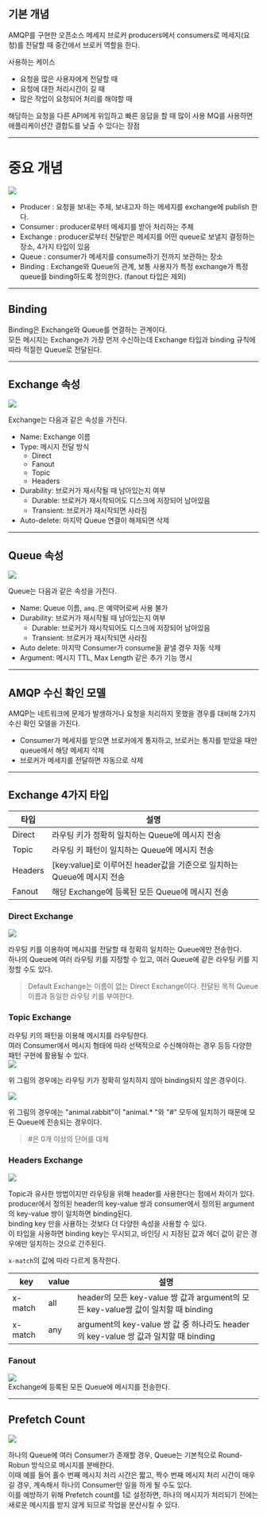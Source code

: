 ## 기본 개념

AMQP를 구현한 오픈소스 메세지 브로커
producers에서 consumers로 메세지(요청)를 전달할 때 중간에서 브로커 역할을 한다.

사용하는 케이스
- 요청을 많은 사용자에게 전달할 때
- 요청에 대한 처리시간이 길 때
- 많은 작업이 요청되어 처리를 해야할 때

해당하는 요청을 다른 API에게 위임하고 빠른 응답을 할 때 많이 사용
MQ를 사용하면 애플리케이션간 결합도를 낮출 수 있다는 장점

---

# 중요 개념

![](https://velog.velcdn.com/images/sdb016/post/5763f81e-b710-4a55-9a3e-d7ea16932595/image.png)

- Producer : 요청을 보내는 주체, 보내고자 하는 메세지를 exchange에 publish 한다.
- Consumer : producer로부터 메세지를 받아 처리하는 주체
- Exchange : producer로부터 전달받은 메세지를 어떤 queue로 보낼지 결정하는 장소, 4가지 타입이 있음
- Queue : consumer가 메세지를 consume하기 전까지 보관하는 장소
- Binding : Exchange와 Queue의 관계, 보통 사용자가 특정 exchange가 특정 queue를 binding하도록 정의한다. (fanout 타입은 제외)
- - -
## Binding

Binding은 Exchange와 Queue를 연결하는 관계이다.  
모든 메시지는 Exchange가 가장 먼저 수신하는데 Exchange 타입과 binding 규칙에 따라 적절한 Queue로 전달된다.
- - -
## Exchange 속성

![](https://velog.velcdn.com/images/sdb016/post/712b2677-0fe5-4fbb-a493-811c659ca0be/image.png)

Exchange는 다음과 같은 속성을 가진다.

- Name: Exchange 이름
- Type: 메시지 전달 방식
    - Direct
    - Fanout
    - Topic
    - Headers
- Durability: 브로커가 재시작될 때 남아있는지 여부
    - Durable: 브로커가 재시작되어도 디스크에 저장되어 남아있음
    - Transient: 브로커가 재시작되면 사라짐
- Auto-delete: 마지막 Queue 연결이 해제되면 삭제

- - -

## Queue 속성

![](https://velog.velcdn.com/images/sdb016/post/34a6ba30-d5fc-4599-a5a8-1ec267118afa/image.png)

Queue는 다음과 같은 속성을 가진다.

- Name: Queue 이름, `amq.`은 예약어로써 사용 불가
- Durability: 브로커가 재시작될 때 남아있는지 여부
    - Durable: 브로커가 재시작되어도 디스크에 저장되어 남아있음
    - Transient: 브로커가 재시작되면 사라짐
- Auto delete: 마지막 Consumer가 consume을 끝낼 경우 자동 삭제
- Argument: 메시지 TTL, Max Length 같은 추가 기능 명시

---

## AMQP 수신 확인 모델

AMQP는 네트워크에 문제가 발생하거나 요청을 처리하지 못했을 경우를 대비해 2가지 수신 확인 모델을 가진다.

- Consumer가 메세지를 받으면 브로커에게 통지하고, 브로커는 통지를 받았을 때만 queue에서 해당 메세지 삭제
- 브로커가 메세지를 전달하면 자동으로 삭제

---

## Exchange 4가지 타입


|타입|설명|
|---|---|
|Direct|라우팅 키가 정확히 일치하는 Queue에 메시지 전송|
|Topic|라우팅 키 패턴이 일치하는 Queue에 메시지 전송|
|Headers|[key:value]로 이루어진 header값을 기준으로 일치하는 Queue에 메시지 전송|
|Fanout|해당 Exchange에 등록된 모든 Queue에 메시지 전송|

### Direct Exchange

![](https://velog.velcdn.com/images/sdb016/post/f6438389-fb7e-4475-9538-9804fc334ab5/image.png)

라우팅 키를 이용하여 메시지를 전달할 때 정확히 일치하는 Queue에만 전송한다.  
하나의 Queue에 여러 라우팅 키를 지정할 수 있고, 여러 Queue에 같은 라우팅 키를 지정할 수도 있다.

> Default Exchange는 이름이 없는 Direct Exchange이다. 전달된 목적 Queue 이름과 동일한 라우팅 키를 부여한다.

### Topic Exchange

라우팅 키의 패턴을 이용해 메시지를 라우팅한다.  
여러 Consumer에서 메시지 형태에 따라 선택적으로 수신해야하는 경우 등등 다양한 패턴 구현에 활용될 수 있다.  
![](https://velog.velcdn.com/images/sdb016/post/68553509-3a88-4a18-b173-8f0a195eaf26/image.png)

위 그림의 경우에는 라우팅 키가 정확히 일치하지 않아 binding되지 않은 경우이다.

![](https://velog.velcdn.com/images/sdb016/post/31fbf607-befb-44da-b986-871be08d5f4d/image.png)

위 그림의 경우에는 "animal.rabbit"이 "animal.* "와 "#" 모두에 일치하기 때문에 모든 Queue에 전송되는 경우이다.

> #은 0개 이상의 단어를 대체

### Headers Exchange

![](https://velog.velcdn.com/images/sdb016/post/08a5f77d-12eb-4976-93bc-d8c5065bea4e/image.png)

Topic과 유사한 방법이지만 라우팅을 위해 header를 사용한다는 점에서 차이가 있다.  
producer에서 정의된 header의 key-value 쌍과 consumer에서 정의된 argument의 key-value 쌍이 일치하면 binding된다.  
binding key 만을 사용하는 것보다 더 다양한 속성을 사용할 수 있다.  
이 타입을 사용하면 binding key는 무시되고, 바인딩 시 지정된 값과 헤더 값이 같은 경우에만 일치하는 것으로 간주된다.

`x-match`의 값에 따라 다르게 동작한다.

|key|value|설명|
|---|---|---|
|x-match|all|header의 모든 key-value 쌍 값과 argument의 모든 key-value쌍 값이 일치할 때 binding|
|x-match|any|argument의 key-value 쌍 값 중 하나라도 header의 key-value 쌍 값과 일치할 때 binding|

### Fanout

![](https://velog.velcdn.com/images/sdb016/post/332b753f-d77d-4bc9-bb48-bb0c049295bd/image.png)  
Exchange에 등록된 모든 Queue에 메시지를 전송한다.

---

## Prefetch Count

![](https://velog.velcdn.com/images/sdb016/post/a0cc1cd1-ec45-4d49-95d8-31f1daa2587a/image.png)

하나의 Queue에 여러 Consumer가 존재할 경우, Queue는 기본적으로 Round-Robun 방식으로 메시지를 분배한다.  
이때 예를 들어 홀수 번째 메시지 처리 시간은 짧고, 짝수 번째 메시지 처리 시간이 매우 길 경우, 계속해서 하나의 Consumer만 일을 하게 될 수도 있다.  
이를 예방하기 위해 Prefetch count를 1로 설정하면, 하나의 메시지가 처리되기 전에는 새로운 메시지를 받지 않게 되므로 작업을 분산시킬 수 있다.
